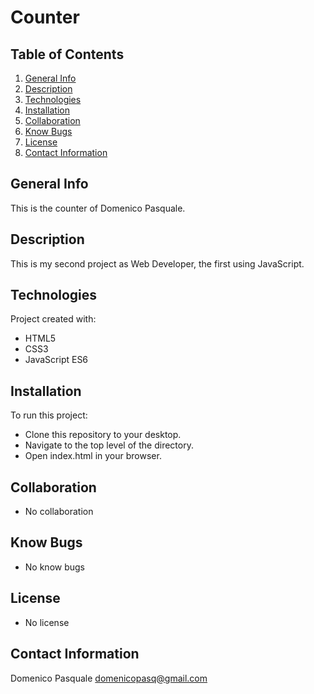 # Counter

## Table of Contents
1. [General Info](#general-info)
2. [Description](#description)
3. [Technologies](#technologies)
4. [Installation](#installation)
5. [Collaboration](#collaboration)
6. [Know Bugs](#know_bugs)
7. [License](#license)
8. [Contact Information](#contact_information)

## General Info
This is the counter of Domenico Pasquale.

## Description
This is my second project as Web Developer, the first using JavaScript.

## Technologies
Project created with:
* HTML5
* CSS3
* JavaScript ES6

## Installation
To run this project:
* Clone this repository to your desktop.
* Navigate to the top level of the directory.
* Open index.html in your browser.

## Collaboration
* No collaboration

## Know Bugs
* No know bugs

## License
* No license

## Contact Information
Domenico Pasquale domenicopasq@gmail.com
